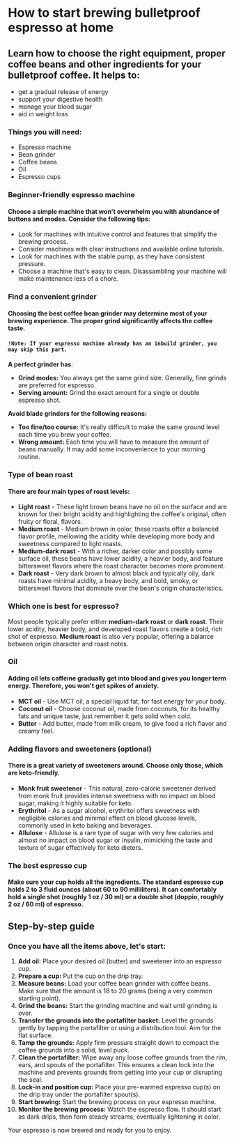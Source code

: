 # How to start brewing bulletproof espresso at home
## Learn how to choose the right equipment, proper coffee beans and other ingredients for your bulletproof coffee. It helps to:
- get a gradual release of energy
- support your digestive health
- manage your blood sugar
- aid in weight loss

### Things you will need:
- Espresso machine
- Bean grinder
- Coffee beans
- Oil
- Espresso cups

### Beginner-friendly espresso machine
#### Choose a simple machine that won't overwhelm you with abundance of buttons and modes. Consider the following tips:
- Look for machines with intuitive control and features that simplify the brewing process.
- Consider machines with clear instructions and available online tutorials.
- Look for machines with the stable pump, as they have consistent pressure.
- Choose a machine that's easy to clean. Disassambling your machine will make maintenance less of a chore.

### Find a convenient grinder
#### Choosing the best coffee bean grinder may determine most of your brewing experience. The proper grind significantly affects the coffee taste.
#### `!Note: If your espresso machine already has an inbuild grinder, you may skip this part.`
**A perfect grinder has**:
- **Grind modes:** You always get the same grind size. Generally, fine grinds are preferred for espresso.
- **Serving amount:** Grind the exact amount for a single or double espresso shot.

**Avoid blade grinders for the following reasons:**
- **Too fine/too course:** It's really difficult to make the same ground level each time you brew your coffee.
- **Wrong amount:** Each time you will have to measure the amount of beans manually. It may add some inconvenience to your morning routine.

### Type of bean roast
#### There are four main types of roast levels:
- **Light roast** - These light brown beans have no oil on the surface and are known for their bright acidity and highlighting the coffee's original, often fruity or floral, flavors.
- **Medium roast** - Medium brown in color, these roasts offer a balanced flavor profile, mellowing the acidity while developing more body and sweetness compared to light roasts.
- **Medium-dark roast** - With a richer, darker color and possibly some surface oil, these beans have lower acidity, a heavier body, and feature bittersweet flavors where the roast character becomes more prominent.
- **Dark roast** - Very dark brown to almost black and typically oily, dark roasts have minimal acidity, a heavy body, and bold, smoky, or bittersweet flavors that dominate over the bean's origin characteristics.

### Which one is best for espresso?
Most people typically prefer either **medium-dark roast** or **dark roast**. Their lower acidity, heavier body, and developed roast flavors create a bold, rich shot of espresso.
**Medium roast** is also very popular, offering a balance between origin character and roast notes.

### Oil
#### Adding oil lets caffeine gradually get into blood and gives you longer term energy. Therefore, you won't get spikes of anxiety.
- **MCT oil** - Use MCT oil, a special liquid fat, for fast energy for your body.
- **Coconut oil** - Choose coconut oil, made from coconuts, for its healthy fats and unique taste, just remember it gets solid when cold.
- **Butter** - Add butter, made from milk cream, to give food a rich flavor and creamy feel.

### Adding flavors and sweeteners (optional)
#### There is a great variety of sweeteners around. Choose only those, which are keto-friendly.
- **Monk fruit sweetener** - This natural, zero-calorie sweetener derived from monk fruit provides intense sweetness with no impact on blood sugar, making it highly suitable for keto.
- **Erythritol** - As a sugar alcohol, erythritol offers sweetness with negligible calories and minimal effect on blood glucose levels, commonly used in keto baking and beverages.
- **Allulose** - Allulose is a rare type of sugar with very few calories and almost no impact on blood sugar or insulin, mimicking the taste and texture of sugar effectively for keto dieters.

### The best espresso cup
#### Make sure your cup holds all the ingredients. The standard espresso cup holds 2 to 3 fluid ounces (about 60 to 90 milliliters). It can comfortably hold a single shot (roughly 1 oz / 30 ml) or a double shot (doppio, roughly 2 oz / 60 ml) of espresso.


## Step-by-step guide
### Once you have all the items above, let's start:
1. **Add oil:** Place your desired oil (butter) and sweetener into an espresso cup.
2. **Prepare a cup:** Put the cup on the drip tray.
3. **Measure beans:** Load your coffee bean grinder with coffee beans. Make sure that the amount is 18 to 20 grams (being a very common starting point).
4. **Grind the beans:** Start the grinding machine and wait until grinding is over.
5. **Transfer the grounds into the portafilter basket:** Level the grounds gently by tapping the portafilter or using a distribution tool. Aim for the flat surface.
6. **Tamp the grounds:** Apply firm pressure straight down to compact the coffee grounds into a solid, level puck.
7. **Clean the portafilter:** Wipe away any loose coffee grounds from the rim, ears, and spouts of the portafilter. This ensures a clean lock into the machine and prevents grounds from getting into your cup or disrupting the seal.
8. **Lock-in and position cup:** Place your pre-warmed espresso cup(s) on the drip tray under the portafilter spout(s).
9. **Start brewing:** Start the brewing process on your espresso machine.
10. **Monitor the brewing process:** Watch the espresso flow. It should start as dark drips, then form steady streams, eventually lightening in color.

Your espresso is now brewed and ready for you to enjoy.